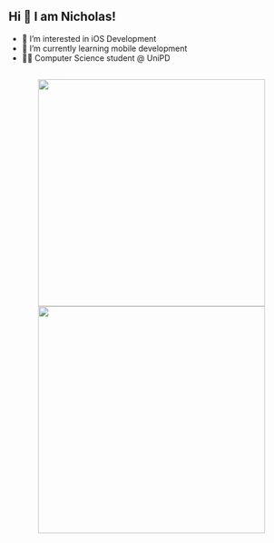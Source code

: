 ## Hi 👋 I am Nicholas! 

- 👀 I’m interested in iOS Development
- 🌱 I’m currently learning mobile development
- 👨‍🎓 Computer Science student @ UniPD
##

<p align = "center">
  <img src = "https://github-readme-stats.vercel.app/api?username=NicholasPilotto&show_icons=true&theme=darcula" width = 400\>
  <img src = "https://github-readme-streak-stats.herokuapp.com?user=NicholasPilotto&theme=darcula&hide_border=false" width = 400 \>
  <ima src="https://github-readme-stats.vercel.app/api/top-langs/?username=NicholasPilotto&layout=compact&theme=darcula" width=400 \>
</p>
